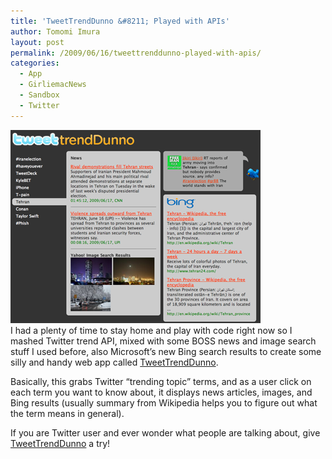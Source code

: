 ```yaml
---
title: 'TweetTrendDunno &#8211; Played with APIs'
author: Tomomi Imura
layout: post
permalink: /2009/06/16/tweettrenddunno-played-with-apis/
categories:
  - App
  - GirliemacNews
  - Sandbox
  - Twitter
---
```

![TweetTrendDunno screenshot][1]  
I had a plenty of time to stay home and play with code right now so I mashed Twitter trend API, mixed with some BOSS news and image search stuff I used before, also Microsoft&#8217;s new Bing search results to create some silly and handy web app called [TweetTrendDunno][2].

Basically, this grabs Twitter &#8220;trending topic&#8221; terms, and as a user click on each term you want to know about, it displays news articles, images, and Bing results (usually summary from Wikipedia helps you to figure out what the term means in general).

If you are Twitter user and ever wonder what people are talking about, give [TweetTrendDunno][2] a try!

 [1]: /assets/images/wp-content/misc/tweettrend.png
 [2]: http://girliemac.com/tweetNews/